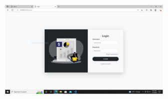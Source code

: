 ![](https://github.com/IBM-EPBL/IBM-Project-25441-1659963561/blob/main/Personal%20Expense%20Tracker/Assessments/Team%20Lead%20(NITHINTON)/Assignment%202/Expense%20Tracker/Output%20Screenshot/1.PNG)

